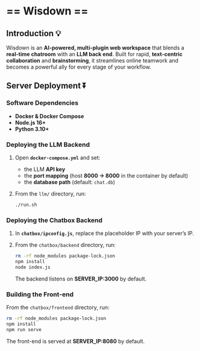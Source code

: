 # == Wisdown ==

## Introduction 💡

Wisdown is an **AI-powered, multi-plugin web workspace** that blends a **real-time chatroom** with an **LLM back end**. Built for rapid, **text-centric collaboration** and **brainstorming**, it streamlines online teamwork and becomes a powerful ally for every stage of your workflow.

## Server Deployment ⏬

### Software Dependencies

* **Docker & Docker Compose**
* **Node.js 16+**
* **Python 3.10+**

### Deploying the LLM Backend

1. Open **`docker-compose.yml`** and set:

   * the LLM **API key**
   * the **port mapping** (host **8000 → 8000** in the container by default)
   * the **database path** (default: `chat.db`)
2. From the `llm/` directory, run:

   ```bash
   ./run.sh
   ```

### Deploying the Chatbox Backend

1. In **`chatbox/ipconfig.js`**, replace the placeholder IP with your server’s IP.
2. From the `chatbox/backend` directory, run:

   ```bash
   rm -rf node_modules package-lock.json
   npm install
   node index.js
   ```

   The backend listens on **SERVER\_IP:3000** by default.

### Building the Front-end

From the `chatbox/frontend` directory, run:

```bash
rm -rf node_modules package-lock.json
npm install
npm run serve
```

The front-end is served at **SERVER\_IP:8080** by default.
